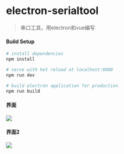 # electron-serialtool

> 串口工具，用electron和vue编写

#### Build Setup

``` bash
# install dependencies
npm install

# serve with hot reload at localhost:9080
npm run dev

# build electron application for production
npm run build
```

#### 界面
![](https://github.com/xiaowenxia/electron-serialtool/blob/master/doc/界面.png)

#### 界面2
![](https://github.com/xiaowenxia/electron-serialtool/blob/master/doc/界面2.png)